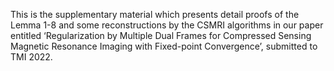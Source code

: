 This is the supplementary material which presents detail proofs of the Lemma 1-8 and some reconstructions by the CSMRI algorithms in our paper entitled ‘Regularization by Multiple Dual Frames for Compressed Sensing Magnetic Resonance Imaging with Fixed-point Convergence’, submitted to TMI 2022.
